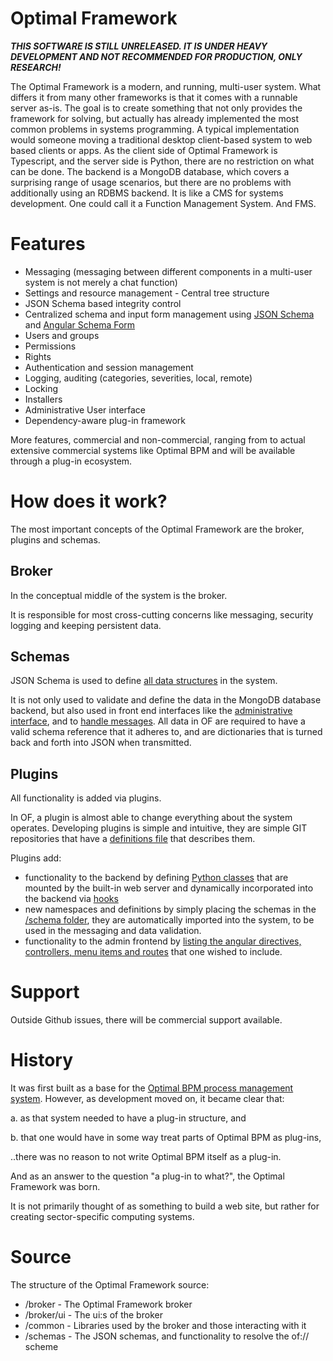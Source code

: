 # Optimal Framework

***THIS SOFTWARE IS STILL UNRELEASED. IT IS UNDER HEAVY DEVELOPMENT AND NOT RECOMMENDED FOR PRODUCTION, ONLY RESEARCH!***

The Optimal Framework is a modern, and running, multi-user system.
What differs it from many other frameworks is that it comes with a runnable server as-is.
The goal is to create something that not only provides the framework for solving, but actually has already implemented the most common problems in systems programming.
A typical implementation would someone moving a traditional desktop client-based system to web based clients or apps.
As the client side of Optimal Framework is Typescript, and the server side is Python, there are no restriction on what can be done.
The backend is a MongoDB database, which covers a surprising range of usage scenarios, but there are no problems with additionally using an RDBMS backend.
It is like a CMS for systems development. One could call it a Function Management System. And FMS.

# Features

* Messaging (messaging between different components in a multi-user system is not merely a chat function)
* Settings and resource management - Central tree structure
* JSON Schema based integrity control
* Centralized schema and input form management using [JSON Schema](http://json-schema.org/) and [Angular Schema Form](https://github.com/json-schema-form/angular-schema-form)
* Users and groups
* Permissions
* Rights
* Authentication and session management
* Logging, auditing (categories, severities, local, remote)
* Locking
* Installers
* Administrative User interface 
* Dependency-aware plug-in framework

More features, commercial and non-commercial, ranging from  to actual extensive commercial systems like Optimal BPM and will be available through a plug-in ecosystem.

# How does it work?

The most important concepts of the Optimal Framework are the broker, plugins and schemas.

## Broker
In the conceptual middle of the system is the broker. 

It is responsible for most cross-cutting concerns like messaging, security logging and keeping persistent data.

## Schemas
JSON Schema is used to define [all data structures](https://github.com/OptimalBPM/of/tree/master/schemas) in the system. 

It is not only used to validate and define the data in the MongoDB database backend, but also used in front end interfaces like the [administrative interface](https://github.com/OptimalBPM/of-admin), and to [handle messages](https://github.com/OptimalBPM/of/blob/master/common/messaging/handler.py#L115).
All data in OF are required to have a valid schema reference that it adheres to, and are dictionaries that is turned back and forth into JSON when transmitted.


## Plugins
All functionality is added via plugins. 

In OF, a plugin is almost able to change everything about the system operates.
Developing plugins is simple and intuitive, they are simple GIT repositories that have a [definitions file](https://github.com/OptimalBPM/optimalbpm/blob/master/definitions.json) that describes them.

Plugins add:
* functionality to the backend by defining [Python classes](https://github.com/OptimalBPM/optimalbpm/blob/master/broker/cherrypy/process.py) that are mounted by the built-in web server and dynamically incorporated into the backend via [hooks](https://github.com/OptimalBPM/optimalbpm/blob/master/hooks_broker.py)
* new namespaces and definitions by simply placing the schemas in the [/schema folder](https://github.com/OptimalBPM/optimalbpm/tree/master/schemas), they are automatically imported into the system, to be used in the messaging and data validation.
* functionality to the admin frontend by [listing the angular directives, controllers, menu items and routes](https://github.com/OptimalBPM/optimalbpm/tree/master/admin-ui) that one wished to include. 


# Support

Outside Github issues, there will be commercial support available.

# History

It was first built as a base for the [Optimal BPM process management system](http://www.optimalbpm.se). 
However, as development moved on, it became clear that:

a. as that system needed to have a plug-in structure, and 

b. that one would have in some way treat parts of Optimal BPM as plug-ins,
 
..there was no reason to not write Optimal BPM itself as a plug-in.

And as an answer to the question "a plug-in to what?", the Optimal Framework was born.

It is not primarily thought of as something to build a web site, but rather for creating sector-specific computing systems.



# Source

The structure of the Optimal Framework source:
* /broker - The Optimal Framework broker
* /broker/ui - The ui:s of the broker
* /common - Libraries used by the broker and those interacting with it
* /schemas - The JSON schemas, and functionality to resolve the of:// scheme
